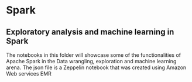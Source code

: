 # Spark
## Exploratory analysis and machine learning in Spark

The notebooks in this folder will showcase some of the functionalities of Apache Spark in the Data wrangling, exploration and machine learning arena. The json file is a Zeppelin notebook that was created using Amazon Web services EMR
